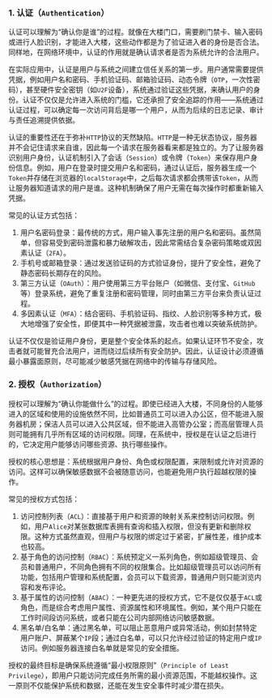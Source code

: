 ### 1. 认证（`Authentication`）

认证可以理解为“确认你是谁”的过程。就像在大楼门口，需要刷门禁卡、输入密码或进行人脸识别，才能进入大楼，这些动作都是为了验证进入者的身份是否合法。同样地，在网络环境中，认证的作用就是确认请求者是否为系统允许的合法用户。

在实际应用中，认证是用户与系统之间建立信任关系的第一步。用户通常需要提供凭据，例如用户名和密码、手机验证码、邮箱验证码、动态令牌（`OTP`，一次性密码），甚至硬件安全密钥（如`U2F`设备），系统通过验证这些凭据，来确认用户的身份。认证不仅仅是允许进入系统的门槛，它还承担了安全追踪的作用——系统通过认证过程，可以确定每一次访问背后是哪一个用户，从而为后续的日志记录、审计与责任追溯提供依据。

认证的重要性还在于弥补`HTTP`协议的天然缺陷。`HTTP`是一种无状态协议，服务器并不会记住请求来自谁，因此每一个请求在服务器看来都是独立的。为了让服务器识别用户身份，认证机制引入了会话（`Session`）或令牌（`Token`）来保存用户身份信息。例如，用户在登录时提交用户名和密码，通过认证后，服务器生成一个`Token`并存储在浏览器的`localStorage`中，之后每次请求都会携带该`Token`，从而让服务器知道请求的用户是谁。这种机制确保了用户无需在每次操作时都重新输入凭据。

常见的认证方式包括：

1. 用户名密码登录：最传统的方式，用户输入事先注册的用户名和密码。虽然简单，但容易受到密码泄露和暴力破解攻击，因此常需结合复杂密码策略或双因素认证（`2FA`）。
2. 手机号或邮箱登录：通过发送验证码的方式验证身份，提升了安全性，避免了静态密码长期存在的风险。
3. 第三方认证（`OAuth`）：用户使用第三方平台账户（如微信、支付宝、`GitHub`等）登录系统，避免了重复注册和密码管理，同时由第三方平台来负责认证过程。
4. 多因素认证（`MFA`）：结合密码、手机验证码、指纹、人脸识别等多种方式，极大地增强了安全性，即便其中一种凭据被泄露，攻击者也难以突破系统防护。

认证不仅仅是验证用户身份，更是整个安全体系的起点。如果认证环节不安全，攻击者就可能冒充合法用户，进而绕过后续所有安全防护。因此，认证设计必须遵循最小暴露面原则，尽可能减少敏感凭据在网络中的传输与存储风险。

### 2. 授权（`Authorization`）

授权可以理解为“确认你能做什么”的过程。即使已经进入大楼，不同身份的人能够进入的区域和使用的设施依然不同，比如普通员工可以进入办公区，但不能进入服务器机房；保洁人员可以进入公共区域，但不能进入高管办公室；而高层管理人员则可能拥有几乎所有区域的访问权限。同理，在系统中，授权是在认证之后进行的，它决定用户能够访问哪些资源、执行哪些操作。

授权的核心思想是：系统根据用户身份、角色或权限配置，来限制或允许对资源的访问。这样可以确保敏感数据不会被随意访问，也能避免用户执行超越权限的操作。

常见的授权方式包括：

1. 访问控制列表（`ACL`）：直接基于用户和资源的映射关系来控制访问权限。例如，用户`Alice`对某张数据库表拥有查询和插入权限，但没有更新和删除权限。这种方式虽然直观，但用户与权限的绑定过于紧密，扩展性差，维护成本也较高。
2. 基于角色的访问控制（`RBAC`）：系统预定义一系列角色，例如超级管理员、会员和普通用户，不同角色拥有不同的权限集合。比如超级管理员可以访问所有功能，包括用户管理和系统配置，会员可以下载资源，普通用户则只能浏览内容和发布评论。
3. 基于属性的访问控制（`ABAC`）：一种更先进的授权方式，它不是仅仅基于`ACL`或角色，而是综合考虑用户属性、资源属性和环境属性。例如，某个用户只能在工作时间段访问系统，或者只能在公司内部网络访问敏感数据。
4. 黑名单/白名单：通过黑名单，可以阻止恶意用户或异常活动，例如封禁特定用户账户、屏蔽某个`IP`段；通过白名单，可以只允许经过验证的特定用户或`IP`访问。例如服务器连接白名单就是常见的安全措施。

授权的最终目标是确保系统遵循“最小权限原则”（`Principle of Least Privilege`），即用户只能访问完成任务所需的最小资源范围，不能越权操作。这一原则不仅能保护系统和数据，还能在发生安全事件时减少潜在损失。
